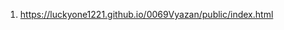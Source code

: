 <!-- https://github.com/luckyone1221/0069Vyazan -->

1. <https://luckyone1221.github.io/0069Vyazan/public/index.html>